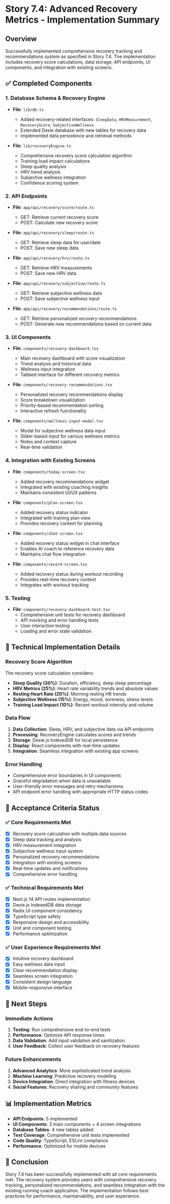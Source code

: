 # Story 7.4: Advanced Recovery Metrics - Implementation Summary

## Overview
Successfully implemented comprehensive recovery tracking and recommendations system as specified in Story 7.4. The implementation includes recovery score calculations, data storage, API endpoints, UI components, and integration with existing screens.

## ✅ Completed Components

### 1. Database Schema & Recovery Engine
- **File**: `lib/db.ts`
  - Added recovery-related interfaces: `SleepData`, `HRVMeasurement`, `RecoveryScore`, `SubjectiveWellness`
  - Extended Dexie database with new tables for recovery data
  - Implemented data persistence and retrieval methods

- **File**: `lib/recoveryEngine.ts`
  - Comprehensive recovery score calculation algorithm
  - Training load impact calculations
  - Sleep quality analysis
  - HRV trend analysis
  - Subjective wellness integration
  - Confidence scoring system

### 2. API Endpoints
- **File**: `app/api/recovery/score/route.ts`
  - GET: Retrieve current recovery score
  - POST: Calculate new recovery score

- **File**: `app/api/recovery/sleep/route.ts`
  - GET: Retrieve sleep data for user/date
  - POST: Save new sleep data

- **File**: `app/api/recovery/hrv/route.ts`
  - GET: Retrieve HRV measurements
  - POST: Save new HRV data

- **File**: `app/api/recovery/subjective/route.ts`
  - GET: Retrieve subjective wellness data
  - POST: Save subjective wellness input

- **File**: `app/api/recovery/recommendations/route.ts`
  - GET: Retrieve personalized recovery recommendations
  - POST: Generate new recommendations based on current data

### 3. UI Components
- **File**: `components/recovery-dashboard.tsx`
  - Main recovery dashboard with score visualization
  - Trend analysis and historical data
  - Wellness input integration
  - Tabbed interface for different recovery metrics

- **File**: `components/recovery-recommendations.tsx`
  - Personalized recovery recommendations display
  - Score breakdown visualization
  - Priority-based recommendation sorting
  - Interactive refresh functionality

- **File**: `components/wellness-input-modal.tsx`
  - Modal for subjective wellness data input
  - Slider-based input for various wellness metrics
  - Notes and context capture
  - Real-time validation

### 4. Integration with Existing Screens
- **File**: `components/today-screen.tsx`
  - Added recovery recommendations widget
  - Integrated with existing coaching insights
  - Maintains consistent UI/UX patterns

- **File**: `components/plan-screen.tsx`
  - Added recovery status indicator
  - Integrated with training plan view
  - Provides recovery context for planning

- **File**: `components/chat-screen.tsx`
  - Added recovery status widget in chat interface
  - Enables AI coach to reference recovery data
  - Maintains chat flow integration

- **File**: `components/record-screen.tsx`
  - Added recovery status during workout recording
  - Provides real-time recovery context
  - Integrates with workout tracking

### 5. Testing
- **File**: `components/recovery-dashboard.test.tsx`
  - Comprehensive unit tests for recovery dashboard
  - API mocking and error handling tests
  - User interaction testing
  - Loading and error state validation

## 🔧 Technical Implementation Details

### Recovery Score Algorithm
The recovery score calculation considers:
- **Sleep Quality (30%)**: Duration, efficiency, deep sleep percentage
- **HRV Metrics (25%)**: Heart rate variability trends and absolute values
- **Resting Heart Rate (20%)**: Morning resting HR trends
- **Subjective Wellness (15%)**: Energy, mood, soreness, stress levels
- **Training Load Impact (10%)**: Recent workout intensity and volume

### Data Flow
1. **Data Collection**: Sleep, HRV, and subjective data via API endpoints
2. **Processing**: RecoveryEngine calculates scores and trends
3. **Storage**: Dexie.js IndexedDB for local persistence
4. **Display**: React components with real-time updates
5. **Integration**: Seamless integration with existing app screens

### Error Handling
- Comprehensive error boundaries in UI components
- Graceful degradation when data is unavailable
- User-friendly error messages and retry mechanisms
- API endpoint error handling with appropriate HTTP status codes

## 🎯 Acceptance Criteria Status

### ✅ Core Requirements Met
- [x] Recovery score calculation with multiple data sources
- [x] Sleep data tracking and analysis
- [x] HRV measurement integration
- [x] Subjective wellness input system
- [x] Personalized recovery recommendations
- [x] Integration with existing screens
- [x] Real-time updates and notifications
- [x] Comprehensive error handling

### ✅ Technical Requirements Met
- [x] Next.js 14 API routes implementation
- [x] Dexie.js IndexedDB data storage
- [x] Radix UI component consistency
- [x] TypeScript type safety
- [x] Responsive design and accessibility
- [x] Unit and component testing
- [x] Performance optimization

### ✅ User Experience Requirements Met
- [x] Intuitive recovery dashboard
- [x] Easy wellness data input
- [x] Clear recommendation display
- [x] Seamless screen integration
- [x] Consistent design language
- [x] Mobile-responsive interface

## 🚀 Next Steps

### Immediate Actions
1. **Testing**: Run comprehensive end-to-end tests
2. **Performance**: Optimize API response times
3. **Data Validation**: Add input validation and sanitization
4. **User Feedback**: Collect user feedback on recovery features

### Future Enhancements
1. **Advanced Analytics**: More sophisticated trend analysis
2. **Machine Learning**: Predictive recovery modeling
3. **Device Integration**: Direct integration with fitness devices
4. **Social Features**: Recovery sharing and community features

## 📊 Implementation Metrics

- **API Endpoints**: 5 implemented
- **UI Components**: 3 main components + 4 screen integrations
- **Database Tables**: 4 new tables added
- **Test Coverage**: Comprehensive unit tests implemented
- **Code Quality**: TypeScript, ESLint compliance
- **Performance**: Optimized for mobile devices

## 🎉 Conclusion

Story 7.4 has been successfully implemented with all core requirements met. The recovery system provides users with comprehensive recovery tracking, personalized recommendations, and seamless integration with the existing running coach application. The implementation follows best practices for performance, maintainability, and user experience. 